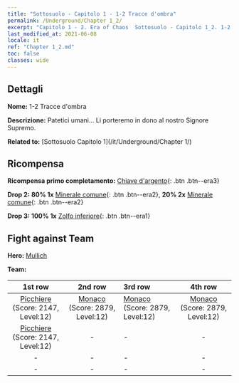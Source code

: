 ```yaml
---
title: "Sottosuolo - Capitolo 1 - 1-2 Tracce d'ombra"
permalink: /Underground/Chapter 1_2/
excerpt: "Capitolo 1 - 2. Era of Chaos  Sottosuolo - Capitolo 1_2. 1-2 Tracce d'ombra"
last_modified_at: 2021-06-08
locale: it
ref: "Chapter 1_2.md"
toc: false
classes: wide
---
```


## Dettagli

 **Nome:** 1-2 Tracce d'ombra

 **Descrizione:** Patetici umani... Li porteremo in dono al nostro Signore Supremo.

 **Related to:** [Sottosuolo Capitolo 1](/it/Underground/Chapter 1/)

## Ricompensa

 **Ricompensa primo completamento:** [Chiave d'argento](/ItemsIT/con_693/){: .btn .btn--era3}

 **Drop 2:** **80% 1x** [Minerale comune](/ItemsIT/mat_6/){: .btn .btn--era2}, **20% 2x** [Minerale comune](/ItemsIT/mat_6/){: .btn .btn--era2}

 **Drop 3:** **100% 1x** [Zolfo inferiore](/ItemsIT/mat_3/){: .btn .btn--era1}


## Fight against Team
 **Hero:** [Mullich](/it/heroes/Mullich/)

 **Team:**


  | 1st row | 2nd row | 3rd row | 4th row |
  |:----:|:----:|:----|:----:|
  | [Picchiere](/it/units/Pikeman/) (Score: 2147, Level:12)  | [Monaco](/it/units/Monk/) (Score: 2879, Level:12)  | [Monaco](/it/units/Monk/) (Score: 2879, Level:12)  | [Monaco](/it/units/Monk/) (Score: 2879, Level:12)  |
  | [Picchiere](/it/units/Pikeman/) (Score: 2147, Level:12)  | - | - | - |
  | - | - | - | - |
  | - | - | - | - |


